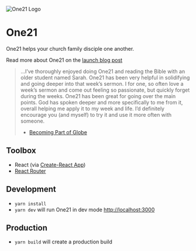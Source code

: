 ![One21 Logo](public/one21logo.svg)

# One21

One21  helps your church family disciple one another.

Read more about One21 on the [launch blog post](https://www.globe.church/resources/one21-launch)

> …I’ve thoroughly enjoyed doing One21 and reading the Bible with an older student named Sarah. One21 has been very helpful in solidifying and going deeper into that week’s sermon. I for one, so often love a week’s sermon and come out feeling so passionate, but quickly forget during the weeks. One21 has been great for going over the main points. God has spoken deeper and more specifically to me from it, overall helping me apply it to my week and life. I’d definitely encourage you (and myself) to try it and use it more often with someone.
> - [Becoming Part of Globe](https://www.globe.church/resources/becoming-part-of-globe)

## Toolbox

- React (via [Create-React App](https://create-react-app.dev/))
- [React Router](https://reactrouter.com/web/guides/quick-start)

## Development

- `yarn install`
- `yarn dev` will run One21 in dev mode [http://localhost:3000](http://localhost:3000)

## Production

- `yarn build` will create a production build
